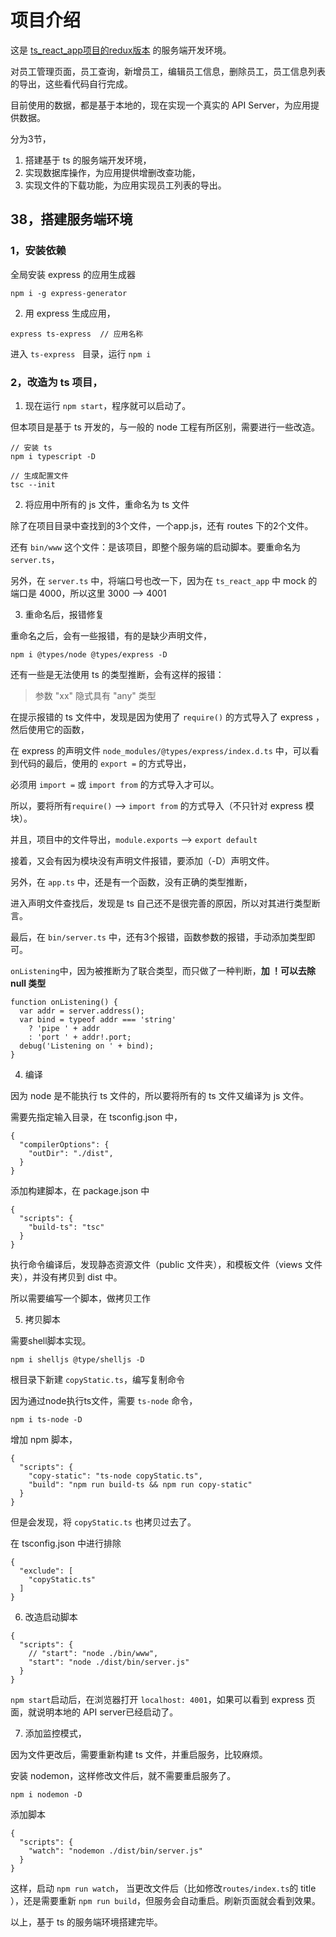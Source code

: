 # 项目介绍

这是 [ts_react_app项目的redux版本](https://github.com/crane0/ts_react_app/tree/redux-version) 的服务端开发环境。

对员工管理页面，员工查询，新增员工，编辑员工信息，删除员工，员工信息列表的导出，这些看代码自行完成。

目前使用的数据，都是基于本地的，现在实现一个真实的 API Server，为应用提供数据。

分为3节，

1. 搭建基于 ts 的服务端开发环境，
2. 实现数据库操作，为应用提供增删改查功能，
3. 实现文件的下载功能，为应用实现员工列表的导出。

## 38，搭建服务端环境

### 1，安装依赖

全局安装 express 的应用生成器
```
npm i -g express-generator
```

2. 用 express 生成应用，
```
express ts-express  // 应用名称
```

进入 `ts-express ` 目录，运行 `npm i`

### 2，改造为 ts 项目，

1. 现在运行 `npm start`，程序就可以启动了。

但本项目是基于 ts 开发的，与一般的 node 工程有所区别，需要进行一些改造。

```
// 安装 ts 
npm i typescript -D

// 生成配置文件
tsc --init
```

2. 将应用中所有的 js 文件，重命名为 ts 文件

除了在项目目录中查找到的3个文件，一个app.js，还有 routes 下的2个文件。

还有 `bin/www` 这个文件：是该项目，即整个服务端的启动脚本。要重命名为 `server.ts`，

另外，在 `server.ts` 中，将端口号也改一下，因为在 `ts_react_app` 中 mock 的端口是 4000，所以这里 3000 --> 4001

3. 重命名后，报错修复

重命名之后，会有一些报错，有的是缺少声明文件，
```
npm i @types/node @types/express -D
```

还有一些是无法使用 ts 的类型推断，会有这样的报错：
> 参数 "xx" 隐式具有 "any" 类型

在提示报错的 ts 文件中，发现是因为使用了 `require()` 的方式导入了 express ，然后使用它的函数，

在 express 的声明文件 `node_modules/@types/express/index.d.ts` 中，可以看到代码的最后，使用的 `export =` 的方式导出，

必须用 `import =` 或 `import from` 的方式导入才可以。

所以，要将所有`require()` --> `import from` 的方式导入（不只针对 express 模块）。

并且，项目中的文件导出，`module.exports` --> `export default`

接着，又会有因为模块没有声明文件报错，要添加（-D）声明文件。

另外，在 `app.ts` 中，还是有一个函数，没有正确的类型推断，

进入声明文件查找后，发现是 ts 自己还不是很完善的原因，所以对其进行类型断言。

最后，在 `bin/server.ts` 中，还有3个报错，函数参数的报错，手动添加类型即可。

`onListening`中，因为被推断为了联合类型，而只做了一种判断，**加 ！可以去除 null 类型**
```
function onListening() {
  var addr = server.address();
  var bind = typeof addr === 'string'
    ? 'pipe ' + addr
    : 'port ' + addr!.port;
  debug('Listening on ' + bind);
}
```

4. 编译

因为 node 是不能执行 ts 文件的，所以要将所有的 ts 文件又编译为 js 文件。

需要先指定输入目录，在 tsconfig.json 中，
```
{
  "compilerOptions": {
    "outDir": "./dist", 
  }
}
```
添加构建脚本，在 package.json 中
```
{
  "scripts": {
    "build-ts": "tsc"
  }
}
```

执行命令编译后，发现静态资源文件（public 文件夹），和模板文件（views 文件夹），并没有拷贝到 dist 中。

所以需要编写一个脚本，做拷贝工作

5. 拷贝脚本

需要shell脚本实现。
```
npm i shelljs @type/shelljs -D
```

根目录下新建 `copyStatic.ts`，编写复制命令

因为通过node执行ts文件，需要 `ts-node` 命令，
```
npm i ts-node -D
```
增加 npm 脚本，
```
{
  "scripts": {
    "copy-static": "ts-node copyStatic.ts",
    "build": "npm run build-ts && npm run copy-static"
  }
}
```
但是会发现，将 `copyStatic.ts` 也拷贝过去了。

在 tsconfig.json 中进行排除
```
{
  "exclude": [
    "copyStatic.ts"
  ]
}
```

6. 改造启动脚本
```
{
  "scripts": {
    // "start": "node ./bin/www",
    "start": "node ./dist/bin/server.js"
  }
}
```

`npm start`启动后，在浏览器打开 `localhost: 4001`，如果可以看到 express 页面，就说明本地的 API server已经启动了。

7. 添加监控模式，

因为文件更改后，需要重新构建 ts 文件，并重启服务，比较麻烦。

安装 nodemon，这样修改文件后，就不需要重启服务了。
```
npm i nodemon -D
```
添加脚本
```
{
  "scripts": {
    "watch": "nodemon ./dist/bin/server.js"
  }
}
```

这样，启动 `npm run watch`，
当更改文件后（比如修改`routes/index.ts`的 title ），还是需要重新 `npm run build`，但服务会自动重启。刷新页面就会看到效果。

以上，基于 ts 的服务端环境搭建完毕。
